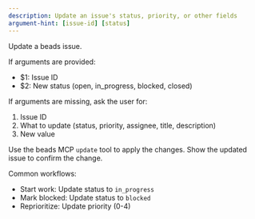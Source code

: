 ```yaml
---
description: Update an issue's status, priority, or other fields
argument-hint: [issue-id] [status]
---
```


Update a beads issue.

If arguments are provided:
- $1: Issue ID
- $2: New status (open, in_progress, blocked, closed)

If arguments are missing, ask the user for:
1. Issue ID
2. What to update (status, priority, assignee, title, description)
3. New value

Use the beads MCP `update` tool to apply the changes. Show the updated issue to confirm the change.

Common workflows:
- Start work: Update status to `in_progress`
- Mark blocked: Update status to `blocked`
- Reprioritize: Update priority (0-4)
